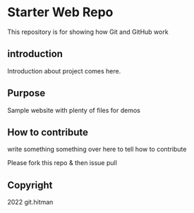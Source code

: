 # Starter Web Repo

This repository is for showing how Git and GitHub work

## introduction
Introduction about project comes here.


## Purpose

Sample website with plenty of files for demos



## How to contribute 
write something something over here
to tell how to contribute

Please fork this repo & then issue pull

## Copyright
2022 git.hitman
